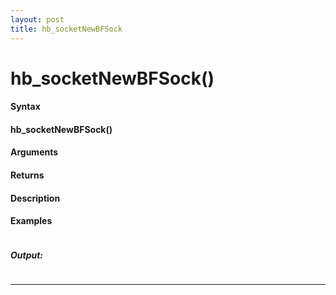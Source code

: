 ```yaml
---
layout: post
title: hb_socketNewBFSock
---
```


# hb_socketNewBFSock()


#### Syntax

#### hb_socketNewBFSock()

#### Arguments

#### Returns

#### Description

#### Examples

```

```

##### Output:

```

```

---